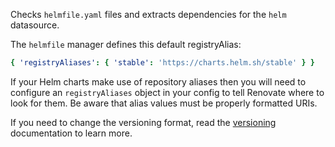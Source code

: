 Checks `helmfile.yaml` files and extracts dependencies for the `helm` datasource.

The `helmfile` manager defines this default registryAlias:

```yaml
{ 'registryAliases': { 'stable': 'https://charts.helm.sh/stable' } }
```

If your Helm charts make use of repository aliases then you will need to configure an `registryAliases` object in your config to tell Renovate where to look for them. Be aware that alias values must be properly formatted URIs.

If you need to change the versioning format, read the [versioning](https://docs.renovatebot.com/modules/versioning/) documentation to learn more.
